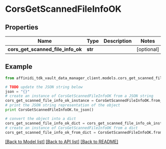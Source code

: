 # CorsGetScannedFileInfoOK

## Properties

| Name                              | Type    | Description | Notes      |
| --------------------------------- | ------- | ----------- | ---------- |
| **cors_get_scanned_file_info_ok** | **str** |             | [optional] |

## Example

```python
from affinidi_tdk_vault_data_manager_client.models.cors_get_scanned_file_info_ok import CorsGetScannedFileInfoOK

# TODO update the JSON string below
json = "{}"
# create an instance of CorsGetScannedFileInfoOK from a JSON string
cors_get_scanned_file_info_ok_instance = CorsGetScannedFileInfoOK.from_json(json)
# print the JSON string representation of the object
print CorsGetScannedFileInfoOK.to_json()

# convert the object into a dict
cors_get_scanned_file_info_ok_dict = cors_get_scanned_file_info_ok_instance.to_dict()
# create an instance of CorsGetScannedFileInfoOK from a dict
cors_get_scanned_file_info_ok_from_dict = CorsGetScannedFileInfoOK.from_dict(cors_get_scanned_file_info_ok_dict)
```

[[Back to Model list]](../README.md#documentation-for-models) [[Back to API list]](../README.md#documentation-for-api-endpoints) [[Back to README]](../README.md)
